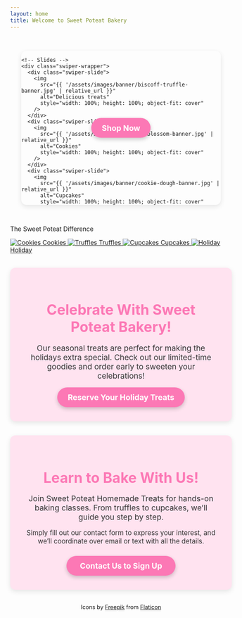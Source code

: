 ```yaml
---
layout: home
title: Welcome to Sweet Poteat Bakery
---
```


<!-- Carousel with Shop Now Button -->

<link
  rel="stylesheet"
  href="https://cdn.jsdelivr.net/npm/swiper@11/swiper-bundle.min.css"
/>

<div style="padding: 2rem 0;">
  <div
    class="swiper-container"
    style="
      max-width: 900px;
      width: 90%;
      height: 350px;
      margin: 0 auto;
      position: relative;
      border-radius: 12px;
      overflow: hidden;
      box-shadow: 0 4px 12px rgba(0, 0, 0, 0.1);
    "
  >
    <!-- Centered Shop Now Button -->
    <a
      href="{{ '/all/' | relative_url }}"
      style="
        position: absolute;
        top: 50%;
        left: 50%;
        transform: translate(-50%, -50%);
        z-index: 10;
        background-color: #fc78b5;
        color: white;
        padding: 12px 24px;
        border-radius: 999px;
        font-weight: bold;
        font-size: 1.1rem;
        text-decoration: none;
        box-shadow: 0 4px 10px rgba(0, 0, 0, 0.2);
        transition: background-color 0.3s ease;
      "
      onmouseover="this.style.backgroundColor='#ffc4ea'"
      onmouseout="this.style.backgroundColor='#fc78b5'"
    >
      Shop Now
    </a>

    <!-- Slides -->
    <div class="swiper-wrapper">
      <div class="swiper-slide">
        <img
          src="{{ '/assets/images/banner/biscoff-truffle-banner.jpg' | relative_url }}"
          alt="Delicious treats"
          style="width: 100%; height: 100%; object-fit: cover"
        />
      </div>
      <div class="swiper-slide">
        <img
          src="{{ '/assets/images/banner/pb-blossom-banner.jpg' | relative_url }}"
          alt="Cookies"
          style="width: 100%; height: 100%; object-fit: cover"
        />
      </div>
      <div class="swiper-slide">
        <img
          src="{{ '/assets/images/banner/cookie-dough-banner.jpg' | relative_url }}"
          alt="Cupcakes"
          style="width: 100%; height: 100%; object-fit: cover"
        />
      </div>
      <div class="swiper-slide">
        <img
          src="{{ '/assets/images/banner/snickerdoodle-banner.jpg' | relative_url }}"
          alt="Cookies"
          style="width: 100%; height: 100%; object-fit: cover"
        />
      </div>
      <div class="swiper-slide">
        <img
          src="{{ '/assets/images/banner/lemon-truffle-banner.jpg' | relative_url }}"
          alt="Cupcakes"
          style="width: 100%; height: 100%; object-fit: cover"
        />
      </div>
      <div class="swiper-slide">
        <img
          src="{{ '/assets/images/banner/sugar-cookie-banner.jpg' | relative_url }}"
          alt="Cupcakes"
          style="width: 100%; height: 100%; object-fit: cover"
        />
      </div>
      <div class="swiper-slide">
        <img
          src="{{ '/assets/images/banner/strawberry-truffle-banner.jpg' | relative_url }}"
          alt="Cupcakes"
          style="width: 100%; height: 100%; object-fit: cover"
        />
      </div>
    </div>

    <!-- Pagination -->
    <div class="swiper-pagination"></div>
  </div>
</div>

<!-- Swiper JS -->
<script src="https://cdn.jsdelivr.net/npm/swiper@11/swiper-bundle.min.js"></script>

<!-- Swiper Initialization -->
<script>
  var swiper = new Swiper(".swiper-container", {
    loop: true,
    slidesPerView: 1,
    autoplay: {
      delay: 4000,
      disableOnInteraction: false,
    },
    pagination: {
      el: ".swiper-pagination",
      clickable: true,
    },
  });
</script>

<!-- Ribbon with slogan -->
<div class="slogan-ribbon">
  <p>The Sweet Poteat Difference</p>
</div>

<!-- Grid of item categories -->
<div class="category-grid">
  <a href="{{ '/cookies/' | relative_url }}" class="category-card">
    <img src="{{ '/assets/images/icons/cookie.png' | relative_url }}" alt="Cookies" />
    <span>Cookies</span>
  </a>
  <a href="{{ '/truffles/' | relative_url }}" class="category-card">
    <img src="{{ '/assets/images/icons/truffle.png' | relative_url }}" alt="Truffles" />
    <span>Truffles</span>
  </a>
  <a href="{{ '/cupcakes/' | relative_url }}" class="category-card">
    <img src="{{ '/assets/images/icons/cupcake.png' | relative_url }}" alt="Cupcakes" />
    <span>Cupcakes</span>
  </a>
  <a href="{{ '/holiday/' | relative_url }}" class="category-card">
    <img src="{{ '/assets/images/icons/holiday.png' | relative_url }}" alt="Holiday" />
    <span>Holiday</span>
  </a>
</div>

<!-- Holiday Specials Banner -->
<div style="background: #ffe3f0; border-radius: 12px; margin: 2rem auto; max-width: 900px; padding: 2rem; text-align: center; box-shadow: 0 4px 12px rgba(0,0,0,0.1);">
  <h2 style="color: #fc78b5; font-size: 2rem; margin-bottom: 0.5rem;">Celebrate With Sweet Poteat Bakery!</h2>
  <p style="color: #333; font-size: 1.1rem; margin-bottom: 1rem;">
    Our seasonal treats are perfect for making the holidays extra special. Check out our limited-time goodies and order early to sweeten your celebrations!
  </p>
  <a href="{{ '/holiday/' | relative_url }}" style="display:inline-block; background-color: #fc78b5; color: #fff; padding: 12px 24px; border-radius: 999px; font-weight: bold; font-size: 1.1rem; text-decoration: none; box-shadow: 0 4px 10px rgba(0,0,0,0.2); transition: background-color 0.3s ease; min-width: 200px;"
     onmouseover="this.style.backgroundColor='#ffc4ea'" 
     onmouseout="this.style.backgroundColor='#fc78b5'">
    Reserve Your Holiday Treats
  </a>
</div>

<!-- Baking Classes Banner -->
<div style="background: #ffe3f0; border-radius: 12px; margin: 2rem auto; max-width: 900px; padding: 2rem; text-align: center; box-shadow: 0 4px 12px rgba(0,0,0,0.1);">
  <h2 style="color: #fc78b5; font-size: 2rem; margin-bottom: 0.5rem;">Learn to Bake With Us!</h2>
  <p style="color: #333; font-size: 1.1rem; margin-bottom: 1rem;">
    Join Sweet Poteat Homemade Treats for hands-on baking classes. From truffles to cupcakes, we’ll guide you step by step.
  </p>
  <p style="color: #333; font-size: 0.95rem; margin-bottom: 1.5rem;">
    Simply fill out our contact form to express your interest, and we’ll coordinate over email or text with all the details.
  </p>
  <a href="{{ '/contact/' | relative_url }}" style="display:inline-block; background-color: #fc78b5; color: #fff; padding: 12px 24px; border-radius: 999px; font-weight: bold; font-size: 1.1rem; text-decoration: none; box-shadow: 0 4px 10px rgba(0,0,0,0.2); transition: background-color 0.3s ease; min-width: 200px;" 
     onmouseover="this.style.backgroundColor='#ffc4ea'" 
     onmouseout="this.style.backgroundColor='#fc78b5'">
    Contact Us to Sign Up
  </a>
</div>

<footer>
  <p style="font-size: 0.8rem; text-align: center;">
    Icons by <a href="https://www.flaticon.com/authors/freepik" target="_blank" rel="noopener">Freepik</a> from <a href="https://www.flaticon.com/" target="_blank" rel="noopener">Flaticon</a>
  </p>
</footer>
